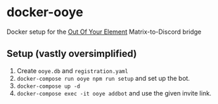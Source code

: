 # docker-ooye

Docker setup for the [Out Of Your Element](https://gitdab.com/cadence/out-of-your-element)
Matrix-to-Discord bridge

## Setup (vastly oversimplified)

1. Create `ooye.db` and `registration.yaml`
2. `docker-compose run ooye npm run setup` and set up the bot.
3. `docker-compose up -d`
4. `docker-compose exec -it ooye addbot` and use the given invite link.
